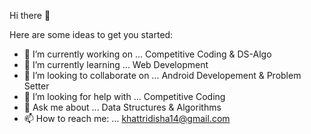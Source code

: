  Hi there 👋


Here are some ideas to get you started:

- 🔭 I’m currently working on ... Competitive Coding & DS-Algo
- 🌱 I’m currently learning ...   Web Development
- 👯 I’m looking to collaborate on ... Android Developement & Problem Setter
- 🤔 I’m looking for help with ... Competitive Coding
- 💬 Ask me about ... Data Structures & Algorithms
- 📫 How to reach me: ... khattridisha14@gmail.com
